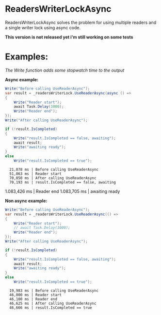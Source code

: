 # ReadersWriterLockAsync
ReadersWriterLockAsync solves the problem for using multiple readers and a single writer lock using async code.

**This version is not released yet i'm still working on some tests**

# Examples:

*The Write function adds some stopwatch time to the output*

**Async example:**

```csharp
Write("Before calling UseReaderAsync");
var result = _readersWriterLock.UseReaderAsync(async () =>
{
    Write("Reader start");
    await Task.Delay(1000);
    Write("Reader end");
});
Write("After calling UseReaderAsync");

if (!result.IsCompleted)
{
    Write("result.IsCompleted == false, awaiting");
    await result;
    Write("awaiting ready");
}
else
    Write("result.IsCompleted == true");
```

      21,078 ms | Before calling UseReaderAsync
      51,063 ms | Reader start
      70,050 ms | After calling UseReaderAsync
      70,193 ms | result.IsCompleted == false, awaiting
   1.083,426 ms | Reader end
   1.083,705 ms | awaiting ready
   
   
 
 
**Non async example:**

```csharp
Write("Before calling UseReaderAsync");
var result = _readersWriterLock.UseReaderAsync(() =>
{
    Write("Reader start");
    // await Task.Delay(1000);
    Write("Reader end");
});
Write("After calling UseReaderAsync");

if (!result.IsCompleted)
{
    Write("result.IsCompleted == false, awaiting");
    await result;
    Write("awaiting ready");
}
else
    Write("result.IsCompleted == true");
```

      19,983 ms | Before calling UseReaderAsync
      46,000 ms | Reader start
      46,100 ms | Reader end
      46,625 ms | After calling UseReaderAsync
      46,666 ms | result.IsCompleted == true
